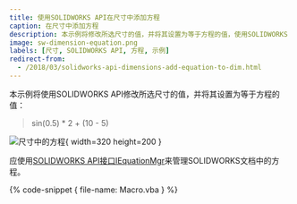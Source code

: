 ```yaml
---
title: 使用SOLIDWORKS API在尺寸中添加方程
caption: 在尺寸中添加方程
description: 本示例将修改所选尺寸的值，并将其设置为等于方程的值，使用SOLIDWORKS API。
image: sw-dimension-equation.png
labels: [尺寸, SOLIDWORKS API, 方程, 示例]
redirect-from:
  - /2018/03/solidworks-api-dimensions-add-equation-to-dim.html
---
```

本示例将使用SOLIDWORKS API修改所选尺寸的值，并将其设置为等于方程的值：

> sin(0.5) * 2 + (10 - 5)

![尺寸中的方程](sw-dimension-equation.png){ width=320 height=200 }

应使用[SOLIDWORKS API接口IEquationMgr](https://help.solidworks.com/2018/english/api/sldworksapi/SolidWorks.Interop.sldworks~SolidWorks.Interop.sldworks.IEquationMgr.html)来管理SOLIDWORKS文档中的方程。

{% code-snippet { file-name: Macro.vba } %}